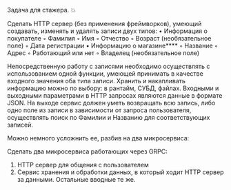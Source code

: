 Задача для стажера. :boom:


Сделать HTTP  сервер (без применения фреймворков), умеющий создавать, изменять и удалять записи двух типов:
• Информация о покупателе
◦ Фамилия
◦ Имя
◦ Отчество
◦ Возраст (необязательное поле)
◦ Дата регистрации
• Информацию о магазине****
◦ Название
◦ Адрес
◦ Работающий или нет
◦ Владелец (необязательное поле)

Непосредственную работу с записями необходимо осуществлять с использованием одной функции, умеющей принимать в качестве входного значения оба типа записи. Хранить и накапливать информацию можно по выбору: в рантайм, СУБД, файлах. Входными и выходными параметрами в  HTTP  запросах являются данные в формате  JSON.
На выходе сервис должен уметь возвращать всю запись, либо одно поле из записи в зависимости от запроса пользователя, осуществлять поиск по Фамилии и Названию  для соответствующих записей.



Можно немного усложнить ее, разбив на два микросервиса:

Сделать два микросервиса работающих через  GRPC:
1. HTTP  сервер для общения с пользователем
2. Сервис хранения и обработки данных, в который ходит HTTP  сервер за данными.
Остальные вводные те же.